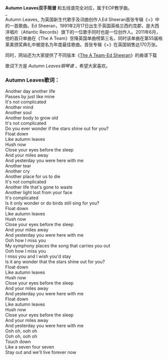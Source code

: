 

**Autumn Leaves双手简谱** 和五线谱完全对应，属于EOP教学曲。  
_  
Autumn Leaves_ 为英国新生代歌手及词曲创作人Ed Sheeran首张专辑《+》中的一首歌曲。Ed
Sheeran，1991年2月17日出生于英国英格兰西约克郡，是大西洋唱片（Atlantic
Records）旗下的一位歌手同时也是一位创作人。2011年6月，他的首只单曲在《The A
Team》空降英国单曲榜第三名，同时该单曲在第55届格莱美颁奖典礼中被提名为年度最佳歌曲。首张专辑《+》在英国销售达170万张。  
  
同时，网站还为大家提供了不同版本《[The A Team-Ed Sheeran](Music-3397-The-A-Team-Ed-Sheeran.html
"The A Team-Ed Sheeran")》的曲谱下载  
  
歌词下方是 _Autumn Leaves钢琴谱_ ，希望大家喜欢。

### Autumn Leaves歌词：

Another day another life  
Passes by just like mine  
It's not complicated  
Another mind  
Another soul  
Another body to grow old  
It's not complicated  
Do you ever wonder if the stars shine out for you?  
Float down  
Like autumn leaves  
Hush now  
Close your eyes before the sleep  
And your miles away  
And yesterday you were here with me  
Another tear  
Another cry  
Another place for us to die  
It's not complicated  
Another life that's gone to waste  
Another light lost from your face  
It's complicated  
Is it only wonder or do birds still sing for you?  
Float down  
Like autumn leaves  
Hush now  
Close your eyes before the sleep  
And your miles away  
And yesterday you were here with me  
Ooh how I miss you  
My symphony places the song that carries you out  
Ooh how I miss you  
I miss you and I wish you'd stay  
Is it any wonder that the stars shine out for you?  
Float down  
Like autumn leaves  
Hush now  
Close your eyes before the sleep  
And your miles away  
And yesterday you were here with me  
Float down  
Like autumn leaves  
Hush now  
Close your eyes before the sleep  
And your miles away  
And yesterday you were here with me  
Ooh oh, ooh oh  
Ooh oh, ooh oh  
Touch down  
Like a seven four seven  
Stay out and we'll live forever now


